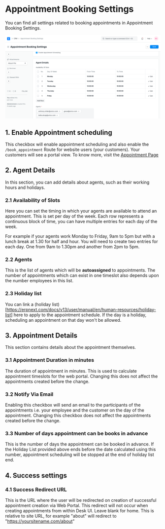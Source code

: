 
# Appointment Booking Settings


You can find all settings related to booking appointments in Appointment Booking Settings.


![Appointment Booking Settings](/files/appointment-booking-settings.png)


## 1. Enable Appointment scheduling


This checkbox will enable appointment scheduling and also enable the `/book_appointment` Route for website users (your customers). Your customers will see a portal view. To know more, visit the [Appointment Page](/docs/v13/user/manual/en/CRM/appointment)


## 2. Agent Details


In this section, you can add details about agents, such as their working hours and holidays.


### 2.1 Availability of Slots


Here you can set the timing in which your agents are available to attend an appointment. This is set per day of the week. Each row represents a continuous block of time, you can have multiple entries for each day of the week.


For example if your agents work Monday to Friday, 9am to 5pm but with a lunch break at 1.30 for half and hour. You will need to create two entries for each day. One from 9am to 1.30pm and another from 2pm to 5pm.


### 2.2 Agents


This is the list of agents which will be **autoassigned** to appointments. The number of appointments which can exist in one timeslot also depends upon the number employees in this list.


### 2.3 Holiday list


You can link a (holiday list)[https://erpnext.com/docs/v13/user/manual/en/human-resources/holiday-list] here to apply to the appointment schedule. If the day is a holiday, scheduling an appointment on that day won't be allowed.


## 3. Appointment Details


This section contains details about the appointment themselves.


### 3.1 Appointment Duration in minutes


The duration of appointment in minutes. This is used to calculate appointment timeslots for the web portal. Changing this does not affect the appointments created before the change.


### 3.2 Notify Via Email


Enabling this checkbox will send an email to the participants of the appointments i.e. your employee and the customer on the day of the appointment. Changing this checkbox does not affect the appointments created before the change.


### 3.3 Number of days appointment can be books in advance


This is the number of days the appointment can be booked in advance. If the Holiday List provided above ends before the date calculated using this number, appointment scheduling will be stopped at the end of holiday list end.


## 4. Success settings


### 4.1 Success Redirect URL


This is the URL where the user will be redirected on creation of successful appointment creation via Web Portal. This redirect will not occur when creating appointments from within Desk UI.
Leave blank for home. This is relative to site URL, for example "about" will redirect to "https://yoursitename.com/about"


